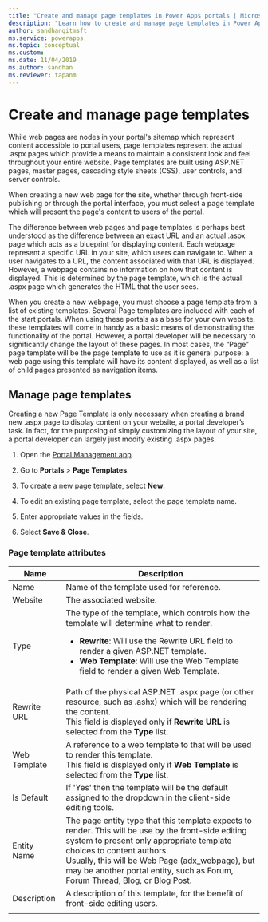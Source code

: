 ```yaml
---
title: "Create and manage page templates in Power Apps portals | MicrosoftDocs"
description: "Learn how to create and manage page templates in Power Apps portals."
author: sandhangitmsft
ms.service: powerapps
ms.topic: conceptual
ms.custom: 
ms.date: 11/04/2019
ms.author: sandhan
ms.reviewer: tapanm
---
```


# Create and manage page templates

While web pages are nodes in your portal's sitemap which represent content accessible to portal users, page templates represent the actual .aspx pages which provide a means to maintain a consistent look and feel throughout your entire website. Page templates are built using ASP.NET pages, master pages, cascading style sheets (CSS), user controls, and server controls.

When creating a new web page for the site, whether through front-side publishing or through the portal interface, you must select a page template which will present the page's content to users of the portal.

The difference between web pages and page templates is perhaps best understood as the difference between an exact URL and an actual .aspx page which acts as a blueprint for displaying content. Each webpage represent a specific URL in your site, which users can navigate to. When a user navigates to a URL, the content associated with that URL is displayed. However, a webpage contains no information on how that content is displayed.  This is determined by the page template, which is the actual .aspx page which generates the HTML that the user sees.

When you create a new webpage, you must choose a page template from a list of existing templates. Several Page templates are included with each of the start portals. When using these portals as a base for your own website, these templates will come in handy as a basic means of demonstrating the functionality of the portal. However, a portal developer will be necessary to significantly change the layout of these pages. In most cases, the “Page” page template will be the page template to use as it is general purpose: a web page using this template will have its content displayed, as well as a list of child pages presented as navigation items.

## Manage page templates

Creating a new Page Template is only necessary when creating a brand new .aspx page to display content on your website, a portal developer’s task. In fact, for the purposing of simply customizing the layout of your site, a portal developer can largely just modify existing .aspx pages.

1. Open the [Portal Management app](configure-portal.md).

2. Go to **Portals** > **Page Templates**.

3. To create a new page template, select **New**.

4. To edit an existing page template, select the page template name.

5. Enter appropriate values in the fields.

6. Select **Save & Close**.

### Page template attributes

|Name |Description |
|-----|--------|
|Name    |Name of the template used for reference.   |
|Website   |The associated website.   |
|Type   |The type of the template, which controls how the template will determine what to render.<ul><li>**Rewrite**: Will use the Rewrite URL field to render a given ASP.NET template.</li><li>**Web Template**: Will use the Web Template field to render a given Web Template.</li></ul>   |
|Rewrite URL   |Path of the physical ASP.NET .aspx page (or other resource, such as .ashx) which will be rendering the content.<br> This field is displayed only if **Rewrite URL** is selected from the **Type** list. |
|Web Template   |A reference to a web template to that will be used to render this template.<br>This field is displayed only if **Web Template** is selected from the **Type** list.  |
|Is Default   |If 'Yes' then the template will be the default assigned to the dropdown in the client-side editing tools.   |
|Entity Name   |The page entity type that this template expects to render. This will be use by the front-side editing system to present only appropriate template choices to content authors.<br>Usually, this will be Web Page (adx_webpage), but may be another portal entity, such as Forum, Forum Thread, Blog, or Blog Post.   |
|Description  |A description of this template, for the benefit of front-side editing users. |
|||

